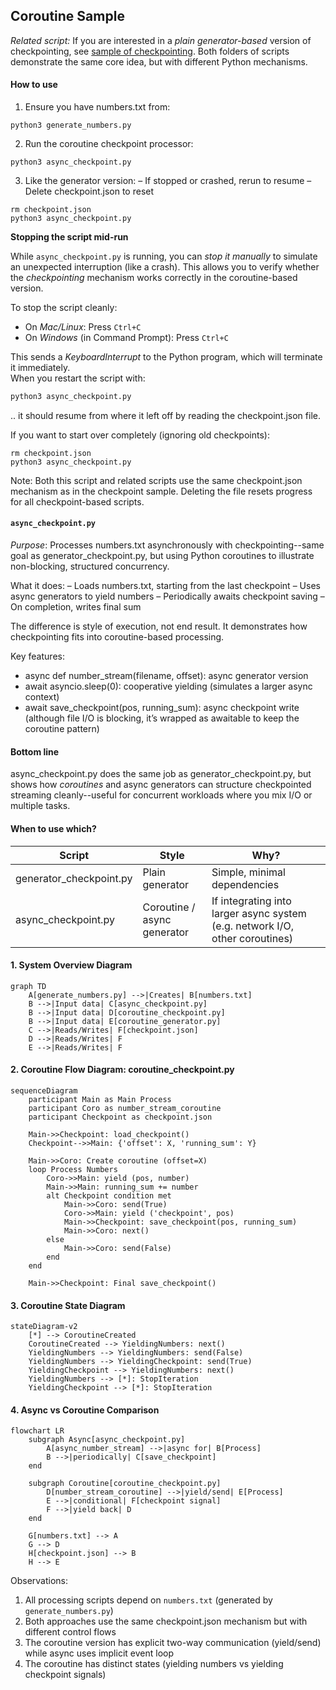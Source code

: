 
## Coroutine Sample

*Related script:* If you are interested in a *plain generator-based* version of
checkpointing, see [sample of checkpointing](./../../checkpoint/).
Both folders of scripts demonstrate the same core idea, but with different Python
mechanisms.


#### How to use

1. Ensure you have numbers.txt from:

```shell
python3 generate_numbers.py
```

2. Run the coroutine checkpoint processor:

```shell
python3 async_checkpoint.py
```

3. Like the generator version:
– If stopped or crashed, rerun to resume
– Delete checkpoint.json to reset

```shell
rm checkpoint.json
python3 async_checkpoint.py
```


__Stopping the script mid-run__

While `async_checkpoint.py` is running, you can *stop it manually* to simulate
an unexpected interruption (like a crash). This allows you to verify whether the
*checkpointing* mechanism works correctly in the coroutine-based version.

To stop the script cleanly:

- On *Mac/Linux*: Press `Ctrl+C`
- On *Windows* (in Command Prompt): Press `Ctrl+C`

This sends a *KeyboardInterrupt* to the Python program, which will terminate it immediately.  
When you restart the script with:

```bash
python3 async_checkpoint.py
```
.. it should resume from where it left off by reading the checkpoint.json file.


If you want to start over completely (ignoring old checkpoints):

```shell
rm checkpoint.json
python3 async_checkpoint.py
```

Note: Both this script and related scripts use the same checkpoint.json mechanism as in the checkpoint sample.
Deleting the file resets progress for all checkpoint-based scripts.


#### `async_checkpoint.py`

*Purpose*: Processes numbers.txt asynchronously with checkpointing--same goal as generator_checkpoint.py,
but using Python coroutines to illustrate non-blocking, structured concurrency.

What it does:
– Loads numbers.txt, starting from the last checkpoint
– Uses async generators to yield numbers
– Periodically awaits checkpoint saving
– On completion, writes final sum

The difference is style of execution, not end result. It demonstrates how checkpointing fits into
coroutine-based processing.

Key features:
- async def number_stream(filename, offset): async generator version
- await asyncio.sleep(0): cooperative yielding (simulates a larger async context)
- await save_checkpoint(pos, running_sum): async checkpoint write (although file I/O is blocking, it’s wrapped as awaitable to keep the coroutine pattern)

#### Bottom line

async_checkpoint.py does the same job as generator_checkpoint.py, but shows how
*coroutines* and async generators can structure checkpointed streaming cleanly--useful
for concurrent workloads where you mix I/O or multiple tasks.

#### When to use which?

| Script                  | Style                       | Why?                                                                |
|-------------------------|-----------------------------|---------------------------------------------------------------------|
| generator_checkpoint.py | Plain generator             | Simple, minimal dependencies                                        |
| async_checkpoint.py     | Coroutine / async generator | If integrating into larger async system (e.g. network I/O, other coroutines) |



#### 1. System Overview Diagram

```mermaid
graph TD
    A[generate_numbers.py] -->|Creates| B[numbers.txt]
    B -->|Input data| C[async_checkpoint.py]
    B -->|Input data| D[coroutine_checkpoint.py]
    B -->|Input data| E[coroutine_generator.py]
    C -->|Reads/Writes| F[checkpoint.json]
    D -->|Reads/Writes| F
    E -->|Reads/Writes| F
```

#### 2. Coroutine Flow Diagram: coroutine_checkpoint.py

```mermaid
sequenceDiagram
    participant Main as Main Process
    participant Coro as number_stream_coroutine
    participant Checkpoint as checkpoint.json
    
    Main->>Checkpoint: load_checkpoint()
    Checkpoint-->>Main: {'offset': X, 'running_sum': Y}
    
    Main->>Coro: Create coroutine (offset=X)
    loop Process Numbers
        Coro->>Main: yield (pos, number)
        Main->>Main: running_sum += number
        alt Checkpoint condition met
            Main->>Coro: send(True)
            Coro->>Main: yield ('checkpoint', pos)
            Main->>Checkpoint: save_checkpoint(pos, running_sum)
            Main->>Coro: next()
        else
            Main->>Coro: send(False)
        end
    end
    
    Main->>Checkpoint: Final save_checkpoint()
```

#### 3. Coroutine State Diagram

```mermaid
stateDiagram-v2
    [*] --> CoroutineCreated
    CoroutineCreated --> YieldingNumbers: next()
    YieldingNumbers --> YieldingNumbers: send(False)
    YieldingNumbers --> YieldingCheckpoint: send(True)
    YieldingCheckpoint --> YieldingNumbers: next()
    YieldingNumbers --> [*]: StopIteration
    YieldingCheckpoint --> [*]: StopIteration
```

#### 4. Async vs Coroutine Comparison

```mermaid
flowchart LR
    subgraph Async[async_checkpoint.py]
        A[async_number_stream] -->|async for| B[Process]
        B -->|periodically| C[save_checkpoint]
    end
    
    subgraph Coroutine[coroutine_checkpoint.py]
        D[number_stream_coroutine] -->|yield/send| E[Process]
        E -->|conditional| F[checkpoint signal]
        F -->|yield back| D
    end
    
    G[numbers.txt] --> A
    G --> D
    H[checkpoint.json] --> B
    H --> E
```

Observations:
1. All processing scripts depend on `numbers.txt` (generated by `generate_numbers.py`)
2. Both approaches use the same checkpoint.json mechanism but with different control flows
3. The coroutine version has explicit two-way communication (yield/send) while async uses implicit event loop
4. The coroutine has distinct states (yielding numbers vs yielding checkpoint signals)

